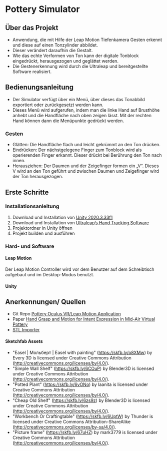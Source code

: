 # Pottery Simulator

## Über das Projekt
- Anwendung, die mit Hilfe der Leap Motion Tiefenkamera Gesten erkennt und diese auf einen Tonzylinder abbildet.
- Dieser verändert daraufhin die Gestalt.
- Wie das echte Verformen von Ton kann der digitale Tonblock eingedrückt, herausgezogen und geglättet werden.
- Die Gestenerkennung wird durch die Ultraleap und bereitgestellte Software realisiert.

## Bedienungsanleitung
- Der Simulator verfügt über ein Menü, über dieses das Tonabbild exportiert oder zurückgesetzt werden kann. 
- Dieses Menü wird aufgerufen, indem man die linke Hand auf Brusthöhe anhebt und die Handfläche nach oben zeigen lässt. Mit der rechten Hand können dann die Menüpunkte gedrückt werden.
### Gesten
- Glätten: Die Handfläche flach und leicht gekrümmt an den Ton drücken.
- Eindrücken: Der nächstgelegene Finger zum Tonblock wird als operierenden Finger erkannt. Dieser drückt bei Berührung den Ton nach innen.
- Herausziehen: Der Daumen und der Zeigefinger formen ein „V“. Dieses V wird an den Ton geführt und zwischen Daumen und Zeigefinger wird der Ton herausgezogen.


## Erste Schritte
### Installationsanleitung
1. Download und Installation von [Unity 2020.3.33f1](https://unity3d.com/get-unity/download/archive)
2. Download und Installation von [Ultraleap’s Hand Tracking Software](https://developer.leapmotion.com/tracking-software-download)
3. Projektordner in Unity öffnen
4. Projekt builden und ausführen

### Hard- und Software
#### **Leap Motion**
Der Leap Motion Controller wird vor dem Benutzer auf dem Schreibtisch aufgebaut und im Desktop-Modus benutzt.
#### **Unity**

## Anerkennungen/ Quellen
- Git Repo [Pottery Oculus VR/Leap Motion Application](https://github.com/Virality/Pottery)
- Paper [Hand Grasp and Motion for Intent Expression in Mid-Air Virtual Pottery](https://dl.acm.org/doi/10.5555/2788890.2788900)
- [STL Importer](https://github.com/karl-/pb_Stl)
#### Sketchfab Assets
- "Easel | Мольберт | Easel with painting" (https://skfb.ly/o8XMw) by Every 3D is licensed under Creative Commons Attribution (http://creativecommons.org/licenses/by/4.0/).
- "Simple Wall Shelf" (https://skfb.ly/6COuP) by Blender3D is licensed under Creative Commons Attribution (http://creativecommons.org/licenses/by/4.0/).
- "Potted Plant" (https://skfb.ly/6vONo) by laanita is licensed under Creative Commons Attribution (http://creativecommons.org/licenses/by/4.0/).
- "Cheap Old Shelf" (https://skfb.ly/6zs9z) by Blender3D is licensed under Creative Commons Attribution (http://creativecommons.org/licenses/by/4.0/).
- "Workbench Or Craftingtable" (https://skfb.ly/6UptW) by Thunder is licensed under Creative Commons Attribution-ShareAlike (http://creativecommons.org/licenses/by-sa/4.0/).
- "Picture frame" (https://skfb.ly/67uHZ) by mark3779 is licensed under Creative Commons Attribution (http://creativecommons.org/licenses/by/4.0/).
